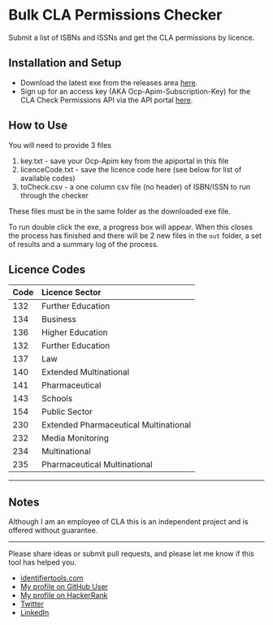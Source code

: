 
# Bulk CLA Permissions Checker
Submit a list of ISBNs and ISSNs and get the CLA permissions by licence.

## Installation and Setup
 * Download the latest exe from the releases area [here](https://github.com/alcole/bulk-cla-permissions/releases).
 * Sign up for an access key (AKA Ocp-Apim-Subscription-Key) for the CLA Check Permissions API via the API portal [here](https://apiportal.cla.co.uk/products).

## How to Use
You will need to provide 3 files

 1. key.txt - save your Ocp-Apim key from the apiportal in this file
 2. licenceCode.txt - save the licence code here (see below for list of available codes)
 3. toCheck.csv - a one column csv file (no header) of ISBN/ISSN to run through the checker
 
These files must be in the same folder as the downloaded exe file.

To run double click the exe, a progress box will appear. When this closes the process has finished and there will be 2 new files in the `out` folder, a set of results and a summary log of the process.


## Licence Codes

| Code | Licence Sector                        |
|:-----|:--------------------------------------|
| 132  | Further Education                     |
| 134  | Business                              |
| 136  | Higher Education                      |
| 132  | Further Education                     |
| 137  | Law                                   |
| 140  | Extended Multinational                |
| 141  | Pharmaceutical                        |
| 143  | Schools                               |
| 154  | Public Sector                         |
| 230  | Extended Pharmaceutical Multinational |
| 232  | Media Monitoring                      |
| 234  | Multinational                         |
| 235  | Pharmaceutical Multinational          |

* * *

## Notes
Although I am an employee of CLA this is an independent project and is offered without guarantee.

 * * *
Please share ideas or submit pull requests, and please let me know if this tool has helped you.

 * [identifiertools.com ](https://www.identifiertools.com/)
 * [My profile on GitHub User](https://ghuser.io/alcole/)
 * [My profile on HackerRank](https://www.hackerrank.com/alcole)
 * [Twitter](https://twitter.com/AlexJCole)
 * [LinkedIn](https://www.linkedin.com/in/alexcole01/)

